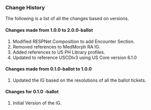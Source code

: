 ### Change History

The following is a list of all the changes based on versions.

#### Changes made from 1.0.0 to 2.0.0-ballot

1. Modified RESPNet Composition to add Encounter Section.
2. Removed references to MedMorph RA IG.
3. Added references to US PH Library profiles.
4. Updated to reference USCDIv3 using US Core version 6.1.0

#### Changes made from 0.1.0-ballot to 1.0.0

1. Updated the IG based on the resolutions of all the ballot tickets.

#### Changes for 0.1.0 -ballot

1. Initial Version of the IG.
